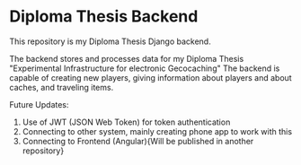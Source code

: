 # Diploma Thesis Backend
This repository is my Diploma Thesis Django backend.

The backend stores and processes data for my Diploma Thesis "Experimental Infrastructure for electronic Gecocaching"
The backend is capable of creating new players, giving information about players and about caches, and traveling items.


Future Updates:
1. Use of JWT (JSON Web Token) for token authentication
2. Connecting to other system, mainly creating phone app to work with this
3. Connecting to Frontend (Angular){Will be published in another repository}
